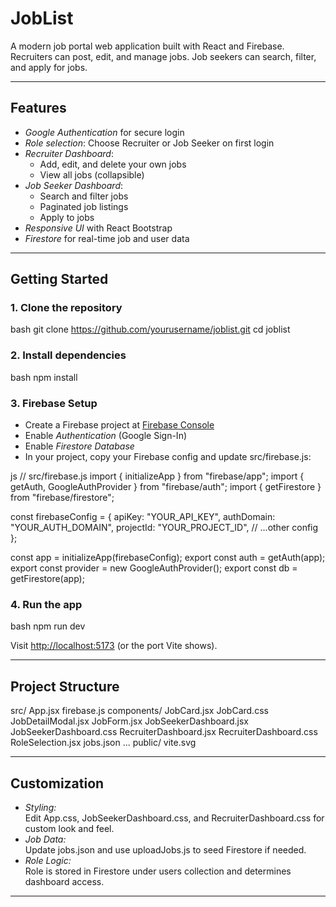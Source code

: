 # JobList

A modern job portal web application built with React and Firebase.  
Recruiters can post, edit, and manage jobs. Job seekers can search, filter, and apply for jobs.

---

## Features

- *Google Authentication* for secure login
- *Role selection*: Choose Recruiter or Job Seeker on first login
- *Recruiter Dashboard*:  
  - Add, edit, and delete your own jobs  
  - View all jobs (collapsible)
- *Job Seeker Dashboard*:  
  - Search and filter jobs  
  - Paginated job listings  
  - Apply to jobs
- *Responsive UI* with React Bootstrap
- *Firestore* for real-time job and user data

---

## Getting Started

### 1. Clone the repository

bash
git clone https://github.com/yourusername/joblist.git
cd joblist


### 2. Install dependencies

bash
npm install


### 3. Firebase Setup

- Create a Firebase project at [Firebase Console](https://console.firebase.google.com/)
- Enable *Authentication* (Google Sign-In)
- Enable *Firestore Database*
- In your project, copy your Firebase config and update src/firebase.js:

js
// src/firebase.js
import { initializeApp } from "firebase/app";
import { getAuth, GoogleAuthProvider } from "firebase/auth";
import { getFirestore } from "firebase/firestore";

const firebaseConfig = {
  apiKey: "YOUR_API_KEY",
  authDomain: "YOUR_AUTH_DOMAIN",
  projectId: "YOUR_PROJECT_ID",
  // ...other config
};

const app = initializeApp(firebaseConfig);
export const auth = getAuth(app);
export const provider = new GoogleAuthProvider();
export const db = getFirestore(app);


### 4. Run the app

bash
npm run dev


Visit [http://localhost:5173](http://localhost:5173) (or the port Vite shows).

---

## Project Structure


src/
  App.jsx
  firebase.js
  components/
    JobCard.jsx
    JobCard.css
    JobDetailModal.jsx
    JobForm.jsx
    JobSeekerDashboard.jsx
    JobSeekerDashboard.css
    RecruiterDashboard.jsx
    RecruiterDashboard.css
    RoleSelection.jsx
  jobs.json
  ...
public/
  vite.svg


---

## Customization

- *Styling:*  
  Edit App.css, JobSeekerDashboard.css, and RecruiterDashboard.css for custom look and feel.
- *Job Data:*  
  Update jobs.json and use uploadJobs.js to seed Firestore if needed.
- *Role Logic:*  
  Role is stored in Firestore under users collection and determines dashboard access.

---
